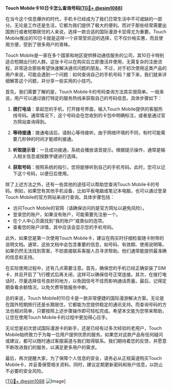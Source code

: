 **Touch Mobile卡10日卡怎么查询号码[[TG💪+ @esim1088](https://t.me/s/esim1088)]**

在当今这个信息爆炸的时代，手机卡已经成为了我们日常生活中不可或缺的一部分。无论是工作还是生活，它都为我们提供了极大的便利。而对于那些经常需要出国旅行或者短期居住的人来说，选择一款合适的国际漫游卡显得尤为重要。Touch Mobile推出的10日卡就是这样一个非常受欢迎的选择，它不仅价格实惠，而且使用方便，受到了很多用户的青睐。

Touch Mobile是一家在多个国家和地区提供移动通信服务的公司，其10日卡特别适合短期出行的人群。这张卡可以在购买后立即激活并使用，无需复杂的注册流程，非常适合那些希望快速解决通讯问题的朋友。不过，对于初次使用这类产品的用户来说，可能会遇到一个问题：如何查询自己的手机号码？接下来，我们就来详细解答这个问题，并分享一些实用的小技巧。

首先，我们需要了解的是，Touch Mobile卡的号码查询方法其实很简单。一般来说，用户可以通过拨打特定的服务热线来获取自己的号码信息。具体步骤如下：

1. **拨打电话**：拿起您的手机，打开拨号界面，输入Touch Mobile提供的客服热线号码。通常情况下，这个号码会在您收到的卡包中明确标注，或者是通过官方网站查询得到。
   
2. **等待接通**：拨通电话后，请耐心等待接听。由于网络环境的不同，有时可能需要几秒钟的时间才能顺利接通。

3. **听取提示音**：一旦成功接通，系统会播放语音提示。根据提示操作，通常是输入相关信息或按数字键进行选择。

4. **获取号码**：按照系统的指引，您将能够听到自己的手机号码。此时，您可以记下这个号码，以便日后使用。

除了上述方法之外，还有一些其他的途径可以帮助您查询Touch Mobile卡的号码。例如，如果您有其他手机设备，比如平板电脑或笔记本电脑，也可以通过登录Touch Mobile的官方网站来进行查询。具体步骤包括：

- 访问Touch Mobile的官网（请确保访问的是官方网址以避免风险）。
- 登录您的账户，如果没有账户，可能需要先注册一个。
- 在个人中心页面找到“我的账户”或类似的选项。
- 查看您的账户详情，其中应该会显示您的手机号码。

此外，如果您是第一次使用Touch Mobile卡，建议在购买时仔细检查随卡附带的说明文档。通常，这些文档中会包含重要的信息，如号码、有效期、使用说明等。如果仍然无法找到答案，不妨直接联系客服人员寻求帮助。他们通常能提供最准确的信息和支持。

在实际使用过程中，还有几点需要注意。首先，确保您的手机已经正确安装了SIM卡，并且开启了飞行模式后再关闭，这样可以确保信号正常连接。其次，在拨打电话时，尽量选择信号良好的地方，以免因信号不佳而影响通话质量。最后，记得定期查看余额情况，以免欠费导致服务中断。

总的来说，Touch Mobile的10日卡是一款非常便捷的国际漫游解决方案。无论是在国外短期旅行还是长期居住，它都能为您提供稳定的通讯支持。而查询号码的方法也相对简单，只要按照上述步骤操作即可轻松完成。希望本文能为您带来帮助，让您在使用Touch Mobile卡的过程中更加得心应手。

无论您是初次尝试国际漫游卡的新手，还是已经有过多次经验的老用户，Touch Mobile始终致力于为每一位用户提供优质的服务。如果您对这款产品有任何疑问或建议，都可以随时通过客服渠道与我们取得联系。我们期待着您的反馈，并愿意不断改进我们的服务，以满足更多用户的需求。

最后，再次提醒大家，为了保障个人信息的安全，请务必从正规渠道购买Touch Mobile卡，并妥善保管相关资料。同时，建议定期更新密码和账户信息，以防止不必要的安全风险。

[[TG💪+ @esim1088](https://t.me/s/esim1088) ![Image](https://i.postimg.cc/4NQfJmqS/Snipaste-2025-05-13-00-14-12.png)]